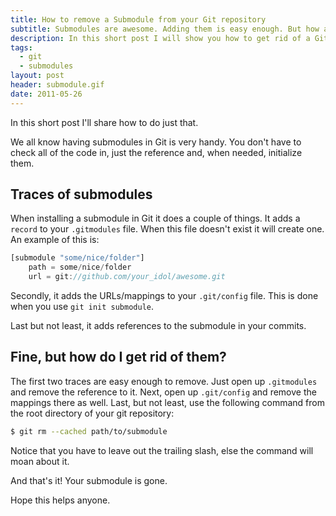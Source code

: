 ```yaml
---
title: How to remove a Submodule from your Git repository
subtitle: Submodules are awesome. Adding them is easy enough. But how about getting rid of them again?
description: In this short post I will show you how to get rid of a Git submodule
tags:
  - git
  - submodules
layout: post
header: submodule.gif
date: 2011-05-26
---
```


In this short post I'll share how to do just that.

We all know having submodules in Git is very handy. You don't have to check all of the code in, just the reference and, when needed, initialize them.

## Traces of submodules

When installing a submodule in Git it does a couple of things. It adds a `record` to your `.gitmodules` file. When this file doesn't exist it will create one. An example of this is:

``` javascript
[submodule "some/nice/folder"]
    path = some/nice/folder
    url = git://github.com/your_idol/awesome.git
```

Secondly, it adds the URLs/mappings to your `.git/config` file. This is done when you use `git init submodule`.

Last but not least, it adds references to the submodule in your commits.

## Fine, but how do I get rid of them?

The first two traces are easy enough to remove. Just open up `.gitmodules` and remove the reference to it. Next, open up `.git/config` and remove the mappings there as well. Last, but not least, use the following command from the root directory of your git repository:

``` bash
$ git rm --cached path/to/submodule
```

Notice that you have to leave out the trailing slash, else the command will moan about it.

And that's it! Your submodule is gone.

Hope this helps anyone.
